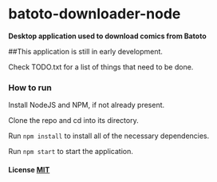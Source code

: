 # batoto-downloader-node

**Desktop application used to download comics from Batoto**

##This application is still in early development.

Check TODO.txt for a list of things that need to be done.

### How to run

Install NodeJS and NPM, if not already present.

Clone the repo and cd into its directory.

Run `npm install` to install all of the necessary dependencies.

Run `npm start` to start the application.

#### License [MIT](LICENSE.md)
